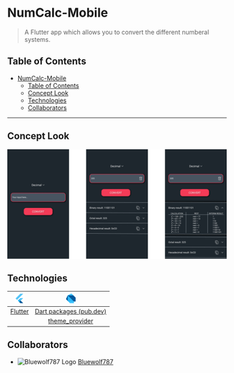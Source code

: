 # NumCalc-Mobile

> A Flutter app which allows you to convert the different numberal systems.

## Table of Contents

- [NumCalc-Mobile](#numcalc-mobile)
  - [Table of Contents](#table-of-contents)
  - [Concept Look](#concept-look)
  - [Technologies](#technologies)
  - [Collaborators](#collaborators)

---

## Concept Look

![NumCalc-Mobil Concept](/assets/readme/numcalc-mobile-concept.png)

## Technologies

| [<img src="https://raw.githubusercontent.com/github/explore/cebd63002168a05a6a642f309227eefeccd92950/topics/flutter/flutter.png" alt="Flutter" width="24">](https://flutter.dev/) | [<img src="https://raw.githubusercontent.com/github/explore/80688e429a7d4ef2fca1e82350fe8e3517d3494d/topics/dart/dart.png" alt="Flutter" width="24">](https://pub.dev/) |
| :---: | :---: |
| [Flutter](https://flutter.dev/) | [Dart packages (pub.dev)](https://pub.dev) |
| | [theme_provider](https://pub.dev/packages/theme_provider) |

## Collaborators

* <img src="https://avatars.githubusercontent.com/u/34550726?v=4" alt="Bluewolf787 Logo" width="20"> [Bluewolf787](https://github.com/Bluewolf787)